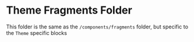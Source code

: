 # Theme Fragments Folder

This folder is the same as the `/components/fragments` folder, but specific to
the `Theme` specific blocks
